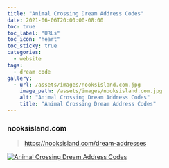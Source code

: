 ```yaml
---
title: "Animal Crossing Dream Address Codes"
date: 2021-06-06T20:00:00-08:00
toc: true
toc_label: "URLs"
toc_icon: "heart"
toc_sticky: true
categories:
  - website
tags:
  - dream code
gallery:
  - url: /assets/images/nooksisland.com.jpg
    image_path: /assets/images/nooksisland.com.jpg
    alt: "Animal Crossing Dream Address Codes"
    title: "Animal Crossing Dream Address Codes"
---
```


### nooksisland.com

> https://nooksisland.com/dream-addresses

[![Animal Crossing Dream Address Codes](https://animalcrossing.design/assets/images/nooksisland.com.jpg)](https://nooksisland.com/dream-addresses)

